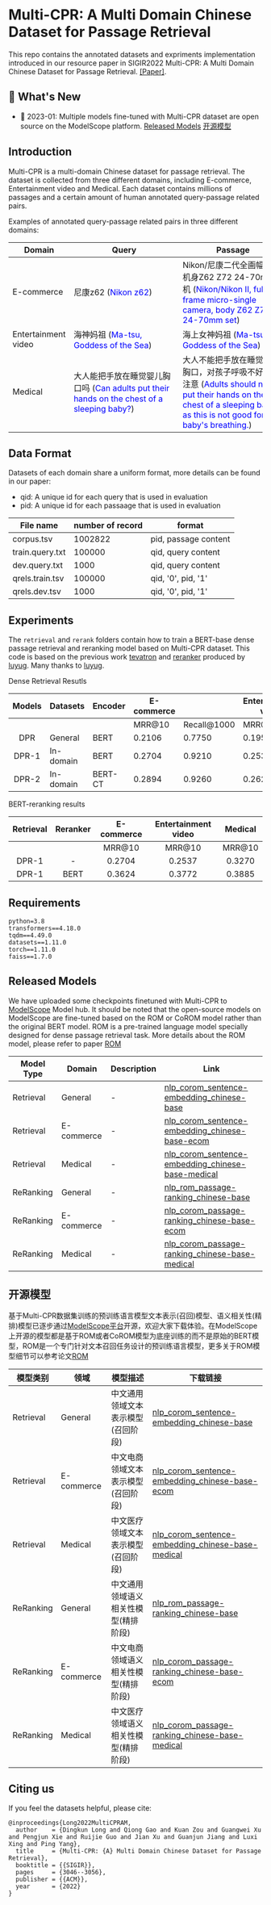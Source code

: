 # Multi-CPR: A Multi Domain Chinese Dataset for Passage Retrieval

This repo contains the annotated datasets and expriments implementation introduced in our resource paper in SIGIR2022 Multi-CPR: A Multi Domain Chinese Dataset for Passage Retrieval. [[Paper]](https://arxiv.org/pdf/2203.03367.pdf).

## 📢 What's New
- 🌟 2023-01: Multiple models fine-tuned with Multi-CPR dataset are open source on the ModelScope platform. [Released Models](#rm1) [开源模型](#rm2)

## Introduction

Multi-CPR is a multi-domain Chinese dataset for passage retrieval. The dataset is collected from three different domains, including E-commerce, Entertainment video and Medical. Each dataset contains millions of passages and a certain amount of human annotated query-passage related pairs.

Examples of annotated query-passage related pairs in three different domains:

|  Domain   | Query  | Passage |
|  ----  | ----  | ---- |
| E-commerce | 尼康z62 (<font color=Blue>Nikon z62</font>) | <div style="width: 150pt"> Nikon/尼康二代全画幅微单机身Z62 Z72 24-70mm套机  (<font color=Blue>Nikon/Nikon II, full-frame micro-single camera, body Z62 Z72 24-70mm set</font>) |
| Entertainment video | 海神妈祖 (<font color=Blue>Ma-tsu, Goddess of the Sea</font>) | 海上女神妈祖 (<font color=Blue>Ma-tsu, Goddess of the Sea</font>) |
| Medical | <div style="width: 150pt"> 大人能把手放在睡觉婴儿胸口吗 (<font color=Blue>Can adults put their hands on the chest of a sleeping baby?</font>) | <div style="width: 150pt"> 大人不能把手放在睡觉婴儿胸口，对孩子呼吸不好，要注意 (<font color=Blue>Adults should not put their hands on the chest of a sleeping baby as this is not good for the baby's breathing.</font>) |

## Data Format

Datasets of each domain share a uniform format, more details can be found in our paper:

- qid: A unique id for each query that is used in evaluation
- pid: A unique id for each passaage that is used in evaluation

| File name | number of record | format |
| ---- | ---- | ---- |
| corpus.tsv | 1002822 | pid, passage content |
| train.query.txt | 100000 | qid, query content |
| dev.query.txt | 1000 | qid, query content |
| qrels.train.tsv  | 100000 | qid, '0', pid, '1' |
| qrels.dev.tsv | 1000 | qid, '0', pid, '1' |
  
## Experiments

The ```retrieval``` and ```rerank``` folders contain how to train a BERT-base dense passage retrieval and reranking model based on Multi-CPR dataset. This code is based on the previous work [tevatron](https://github.com/texttron/tevatron) and [reranker](https://github.com/luyug/Reranker) produced by [luyug](https://github.com/luyug). Many thanks to [luyug](https://github.com/luyug). 

Dense Retrieval Resutls

| Models | Datasets  | Encoder | E-commerce |             | Entertainment video |             | Medical             |             |
|:------:|-----------|---------|------------|-------------|---------------------|-------------|---------------------|-------------|
|        |           |         | MRR@10     | Recall@1000 | MRR@10              | Recall@1000 | MRR@10              | Recall@1000 |
|   DPR  | General   | BERT    | 0.2106     | 0.7750      | 0.1950              | 0.7710      | 0.2133              | 0.5220      |
|  DPR-1 | In-domain | BERT    | 0.2704     | 0.9210      | 0.2537              | 0.9340      | 0.3270              | 0.7470      |
|  DPR-2 | In-domain | BERT-CT | 0.2894     | 0.9260      | 0.2627              | 0.9350      | 0.3388              | 0.7690      |

BERT-reranking results

| Retrieval | Reranker | E-commerce | Entertainment  video | Medical |
|:---------:|:--------:|:----------:|:--------------------:|:-------:|
|           |          |   MRR@10   |        MRR@10        |  MRR@10 |
|   DPR-1   |     -    |   0.2704   |        0.2537        |  0.3270 |
|   DPR-1   |   BERT   |   0.3624   |        0.3772        |  0.3885 |
  
## Requirements
```
python=3.8
transformers==4.18.0
tqdm==4.49.0
datasets==1.11.0
torch==1.11.0
faiss==1.7.0
```

## <span id="rm1">Released Models</span>
We have uploaded some checkpoints finetuned with Multi-CPR to [ModelScope](https://modelscope.cn/home) Model hub. It should be noted that the open-source models on ModelScope are fine-tuned based on the ROM or CoROM model rather than the original BERT model. ROM is a pre-trained language model specially designed for dense passage retrieval task. More details about the ROM model, please refer to paper [ROM](https://arxiv.org/abs/2210.15133)

| Model Type 	| Domain     	| Description 	| Link                                                                                                                                             	|
|------------	|------------	|-------------	|--------------------------------------------------------------------------------------------------------------------------------------------------	|
| Retrieval  	| General    	| -           	| [nlp_corom_sentence-embedding_chinese-base](https://modelscope.cn/models/damo/nlp_corom_sentence-embedding_chinese-base/summary)                 	|
| Retrieval  	| E-commerce 	| -           	| [nlp_corom_sentence-embedding_chinese-base-ecom](https://modelscope.cn/models/damo/nlp_corom_sentence-embedding_chinese-base-ecom/summary)       	|
| Retrieval  	| Medical    	| -           	| [nlp_corom_sentence-embedding_chinese-base-medical](https://modelscope.cn/models/damo/nlp_corom_sentence-embedding_chinese-base-medical/summary) 	|
| ReRanking  	| General    	| -           	| [nlp_rom_passage-ranking_chinese-base](https://modelscope.cn/models/damo/nlp_rom_passage-ranking_chinese-base/summary)                           	|
| ReRanking  	| E-commerce 	| -           	| [nlp_corom_passage-ranking_chinese-base-ecom](https://modelscope.cn/models/damo/nlp_corom_passage-ranking_chinese-base-ecom/summary)             	|
| ReRanking  	| Medical    	| -           	| [nlp_corom_passage-ranking_chinese-base-medical](https://modelscope.cn/models/damo/nlp_corom_passage-ranking_chinese-base-medical/summary) 

  
## <span id="rm2">开源模型</span>

基于Multi-CPR数据集训练的预训练语言模型文本表示(召回)模型、语义相关性(精排)模型已逐步通过[ModelScope平台](https://modelscope.cn/home)开源，欢迎大家下载体验。在ModelScope上开源的模型都是基于ROM或者CoROM模型为底座训练的而不是原始的BERT模型，ROM是一个专门针对文本召回任务设计的预训练语言模型，更多关于ROM模型细节可以参考论文[ROM](https://arxiv.org/abs/2210.15133)

| 模型类别  	| 领域       	| 模型描述                             	| 下载链接                                                                                                                                         	|
|-----------	|------------	|--------------------------------------	|--------------------------------------------------------------------------------------------------------------------------------------------------	|
| Retrieval 	| General    	| 中文通用领域文本表示模型(召回阶段)   	| [nlp_corom_sentence-embedding_chinese-base](https://modelscope.cn/models/damo/nlp_corom_sentence-embedding_chinese-base/summary)                 	|
| Retrieval 	| E-commerce 	| 中文电商领域文本表示模型(召回阶段)   	| [nlp_corom_sentence-embedding_chinese-base-ecom](https://modelscope.cn/models/damo/nlp_corom_sentence-embedding_chinese-base-ecom/summary)       	|
| Retrieval 	| Medical    	| 中文医疗领域文本表示模型(召回阶段)   	| [nlp_corom_sentence-embedding_chinese-base-medical](https://modelscope.cn/models/damo/nlp_corom_sentence-embedding_chinese-base-medical/summary) 	|
| ReRanking 	| General    	| 中文通用领域语义相关性模型(精排阶段) 	| [nlp_rom_passage-ranking_chinese-base](https://modelscope.cn/models/damo/nlp_rom_passage-ranking_chinese-base/summary)                           	|
| ReRanking 	| E-commerce 	| 中文电商领域语义相关性模型(精排阶段) 	| [nlp_corom_passage-ranking_chinese-base-ecom](https://modelscope.cn/models/damo/nlp_corom_passage-ranking_chinese-base-ecom/summary)             	|
| ReRanking 	| Medical    	| 中文医疗领域语义相关性模型(精排阶段) 	| [nlp_corom_passage-ranking_chinese-base-medical](https://modelscope.cn/models/damo/nlp_corom_passage-ranking_chinese-base-medical/summary)       	|
  
## Citing us

If you feel the datasets helpful, please cite:

```  
@inproceedings{Long2022MultiCPRAM,
  author    = {Dingkun Long and Qiong Gao and Kuan Zou and Guangwei Xu and Pengjun Xie and Ruijie Guo and Jian Xu and Guanjun Jiang and Luxi Xing and Ping Yang},
  title     = {Multi-CPR: {A} Multi Domain Chinese Dataset for Passage Retrieval},
  booktitle = {{SIGIR}},
  pages     = {3046--3056},
  publisher = {{ACM}},
  year      = {2022}
}
```

